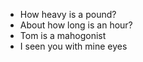 * How heavy is a pound?
* About how long is an hour?
* Tom is a mahogonist
* I seen you with mine eyes
